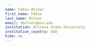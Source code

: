 ```yaml
---
name: Fabio Milner
first_name: Fabio
last_name: Milner
email: fmilner@asu.edu
institution: Arizona State University
institution_country: USA
hide: no
---
```


